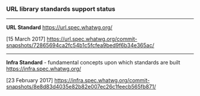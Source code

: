 ### URL library standards support status

---
**URL Standard**
https://url.spec.whatwg.org/

[15 March 2017]
https://url.spec.whatwg.org/commit-snapshots/72865694ca2fc54b1c5fcfea9bed9f6b34e365ac/

---
**Infra Standard** - fundamental concepts upon which standards are built
https://infra.spec.whatwg.org/

[23 February 2017]
https://infra.spec.whatwg.org/commit-snapshots/8e8d83d4035e82b82e007ec26c1feecb565fb871/
